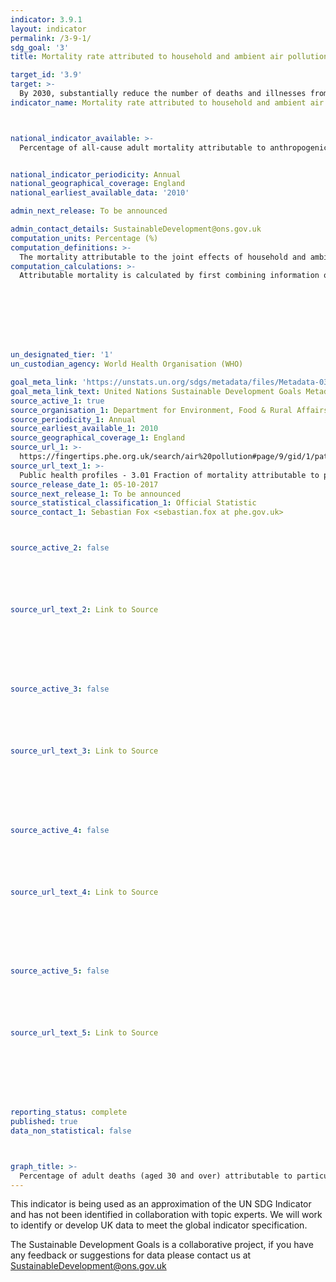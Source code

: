 ```yaml
---
indicator: 3.9.1
layout: indicator
permalink: /3-9-1/
sdg_goal: '3'
title: Mortality rate attributed to household and ambient air pollution

target_id: '3.9'
target: >-
  By 2030, substantially reduce the number of deaths and illnesses from hazardous chemicals and air, water and soil pollution and contamination
indicator_name: Mortality rate attributed to household and ambient air pollution



national_indicator_available: >-
  Percentage of all-cause adult mortality attributable to anthropogenic particulate air pollution (measured as fine particulate matter, PM2.5)


national_indicator_periodicity: Annual
national_geographical_coverage: England
national_earliest_available_data: '2010'

admin_next_release: To be announced

admin_contact_details: SustainableDevelopment@ons.gov.uk
computation_units: Percentage (%)
computation_definitions: >-
  The mortality attributable to the joint effects of household and ambient air pollution can be expressed as Number of deaths or Death rate. Death rates are calculated by dividing the number of deaths by the total population (or indicated if a different population group is used, e.g. children under 5 years). Evidence from epidemiological studies have shown that exposure to air pollution is linked, among others, to the important diseases taken into account in this estimate: Acute respiratory infections in young children (estimated under 5 years of age); Cerebrovascular diseases (stroke) in adults (estimated above 25 years); Ischaemic heart diseases (IHD) in adults (estimated above 25 years); Chronic obstructive pulmonary disease (COPD) in adults (estimated above 25 years); and Lung cancer in adults (estimated above 25 years).
computation_calculations: >-
  Attributable mortality is calculated by first combining information on the increased (or relative) risk of a disease resulting from exposure, with information on how widespread the exposure is in the population (e.g. the annual mean concentration of particulate matter to which the population is exposed, proportion of population relying primarily on polluting fuels for cooking). This allows calculation of the 'population attributable fraction' (PAF), which is the fraction of disease seen in a given population that can be attributed to the exposure (e.g in that case of both the annual mean concentration of particulate matter and exposure to polluting fuels for cooking). Applying this fraction to the total burden of disease (e.g. cardiopulmonary disease expressed as deaths), gives the total number of deaths that results from exposure to that particular risk factor (in the example given above, to ambient and household air pollution). See UN metadata for more information.








un_designated_tier: '1'
un_custodian_agency: World Health Organisation (WHO)

goal_meta_link: 'https://unstats.un.org/sdgs/metadata/files/Metadata-03-09-01.pdf'
goal_meta_link_text: United Nations Sustainable Development Goals Metadata (PDF 216 KB)
source_active_1: true
source_organisation_1: Department for Environment, Food & Rural Affairs (Defra) and Air Pollution and Climate Change Group Public Health England (COMEAP)
source_periodicity_1: Annual
source_earliest_available_1: 2010
source_geographical_coverage_1: England
source_url_1: >-
  https://fingertips.phe.org.uk/search/air%20pollution#page/9/gid/1/pat/15/par/E92000001/ati/6/are/E12000004/iid/30101/age/230/sex/4
source_url_text_1: >-
  Public health profiles - 3.01 Fraction of mortality attributable to particulate air pollution
source_release_date_1: 05-10-2017
source_next_release_1: To be announced
source_statistical_classification_1: Official Statistic
source_contact_1: Sebastian Fox <sebastian.fox at phe.gov.uk>



source_active_2: false






source_url_text_2: Link to Source








source_active_3: false






source_url_text_3: Link to Source








source_active_4: false






source_url_text_4: Link to Source








source_active_5: false






source_url_text_5: Link to Source








reporting_status: complete
published: true
data_non_statistical: false



graph_title: >-
  Percentage of adult deaths (aged 30 and over) attributable to particulate air pollution
---
```

This indicator is being used as an approximation of the UN SDG Indicator and has not been identified in collaboration with topic experts. We will work to identify or develop UK data to meet the global indicator specification.
  
The Sustainable Development Goals is a collaborative project, if you have any feedback or suggestions for data please contact us at <SustainableDevelopment@ons.gov.uk>


